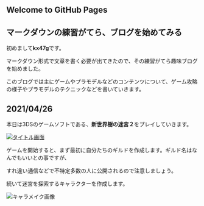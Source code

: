 ## Welcome to GitHub Pages
## マークダウンの練習がてら、ブログを始めてみる

初めまして**kx47g**です。

マークダウン形式で文章を書く必要が出てきたので、その練習がてら趣味ブログを始めました。

このブログでは主にゲームやプラモデルなどのコンテンツについて、ゲーム攻略の様子やプラモデルのテクニックなどを書いていきます。

## 2021/04/26

本日は3DSのゲームソフトである、**新世界樹の迷宮２**をプレイしていきます。

[![タイトル画面](タイトル画面.jpg)](https://github.com/kx47g/kx47g.github.io/blob/main/photo/%E3%82%BF%E3%82%A4%E3%83%88%E3%83%AB%E7%94%BB%E9%9D%A2.jpg)


ゲームを開始すると、まず最初に自分たちのギルドを作成します。ギルド名はなんでもいいとの事ですが、

すれ違い通信などで不特定多数の人に公開されるので注意しましょう。


続いて迷宮を探索するキャラクターを作成します。

![キャラメイク画像](初めてのキャラメイク.jpg)